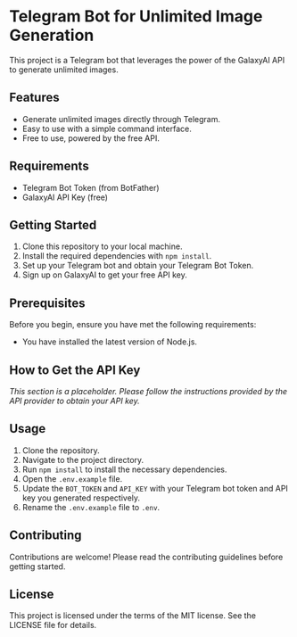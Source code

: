 # Telegram Bot for Unlimited Image Generation

This project is a Telegram bot that leverages the power of the GalaxyAI API to generate unlimited images. 

## Features

- Generate unlimited images directly through Telegram.
- Easy to use with a simple command interface.
- Free to use, powered by the free API.

## Requirements

- Telegram Bot Token (from BotFather)
- GalaxyAI API Key (free)

## Getting Started

1. Clone this repository to your local machine.
2. Install the required dependencies with `npm install`.
3. Set up your Telegram bot and obtain your Telegram Bot Token.
4. Sign up on GalaxyAI to get your free API key.

## Prerequisites

Before you begin, ensure you have met the following requirements:

- You have installed the latest version of Node.js.

## How to Get the API Key

*This section is a placeholder. Please follow the instructions provided by the API provider to obtain your API key.*

## Usage

1. Clone the repository.
2. Navigate to the project directory.
3. Run `npm install` to install the necessary dependencies.
4. Open the `.env.example` file.
5. Update the `BOT_TOKEN` and `API_KEY` with your Telegram bot token and API key you generated respectively.
6. Rename the `.env.example` file to `.env`.

## Contributing

Contributions are welcome! Please read the contributing guidelines before getting started.

## License

This project is licensed under the terms of the MIT license. See the LICENSE file for details.
